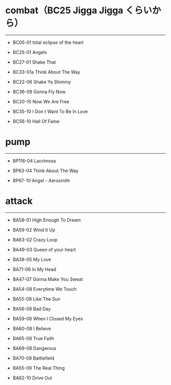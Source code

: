 # combat（BC25 Jigga Jigga くらいから）
---------------------------------------
- BC05-01 total eclipse of the heart
- BC25-01 Angels
- BC27-01 Shake That
- BC33-01a Think About The Way

- BC22-06 Shake Ya Shimmy

- BC36-09 Gonna Fly Now

- BC20-10 Now We Are Free
- BC35-10 I Don t Want To Be In Love
- BC56-10 Hall Of Fame



# pump
---------------------------------------
- BP116-04 Lacrimosa
- BP63-04 Think About The Way

- BP67-10 Angel - Aerosmith



# attack
---------------------------------------
- BA58-01 High Enough To Dream

- BA59-02 Wind It Up
- BA63-02 Crazy Loop

- BA49-03 Queen of your heart

- BA38-05 My Love

- BA71-06 In My Head

- BA47-07 Gonna Make You Sweat

- BA54-08 Everytime We Touch
- BA55-08 Like The Sun
- BA56-08 Bad Day
- BA59-08 When I Closed My Eyes
- BA60-08 I Believe
- BA65-08 True Faith
- BA69-08 Dangerous
- BA70-08 Battlefield

- BA55-09 The Real Thing

- BA62-10 Drive Out
